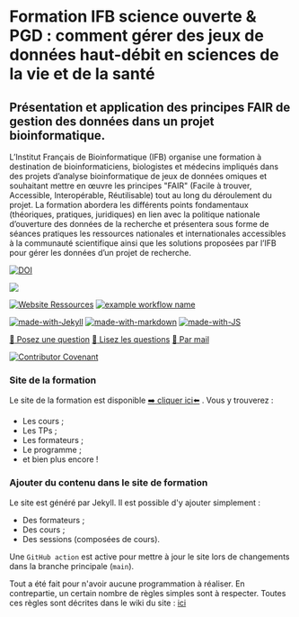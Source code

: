 # Formation IFB science ouverte & PGD : comment gérer des jeux de données haut-débit en sciences de la vie et de la santé
## Présentation et application des principes FAIR de gestion des données dans un projet bioinformatique.

L’Institut Français de Bioinformatique (IFB) organise une formation à destination de bioinformaticiens, biologistes et médecins impliqués dans des projets d’analyse bioinformatique de jeux de données omiques et souhaitant mettre en œuvre les principes "FAIR" (Facile à trouver, Accessible, Interopérable, Réutilisable) tout au long du déroulement du projet. La formation abordera les différents points fondamentaux (théoriques, pratiques, juridiques) en lien avec la politique nationale d’ouverture des données de la recherche et présentera sous forme de séances pratiques les ressources nationales et internationales accessibles à la communauté scientifique ainsi que les solutions proposées par l’IFB pour gérer les données d’un projet de recherche.

[![DOI](https://zenodo.org/badge/322232271.svg)](https://zenodo.org/badge/latestdoi/322232271)

[![](https://img.shields.io/badge/LICENCE-GNU--Affero-brightgreen.svg)](https://github.com/IFB-ElixirFr/IFB-FAIR-data-training/blob/main/LICENSE) 

[![Website Ressources](https://img.shields.io/website-up-down-green-red/http/shields.io.svg)](https://ifb-elixirfr.github.io/IFB-FAIR-data-training/)
[![example workflow name](https://github.com/IFB-ElixirFr/IFB-FAIR-data-training/workflows/Build%20and%20deploy%20Jekyll%20site%20to%20GitHub%20Pages/badge.svg)](https://ifb-elixirfr.github.io/IFB-FAIR-data-training/)

[![made-with-Jekyll](https://img.shields.io/badge/Made%20with-Jekyll-1f425f.svg)](https://jekyllrb.com/)
[![made-with-markdown](https://img.shields.io/badge/Made%20with-Markdown-1f425f.svg)](https://github.com/adam-p/markdown-here/wiki/Markdown-Cheatsheet)
[![made-with-JS](https://img.shields.io/badge/Made%20with-JS-1f425f.svg)](https://developer.mozilla.org/fr/docs/Web/JavaScript)

[:speech_balloon: Posez une question](https://github.com/IFB-ElixirFr/IFB-FAIR-data-training/discussions/new)
[:book: Lisez les questions](https://github.com/IFB-ElixirFr/IFB-FAIR-data-training/discussions?discussions_q=sort%3Atop)
[:e-mail: Par mail](mailto:thomas.denecker@gfrance-bioinformatique.fr)

[![Contributor Covenant](https://img.shields.io/badge/Contributor%20Covenant-v2.0%20adopted-ff69b4.svg)](code_of_conduct.md)

### Site de la formation 

Le site de la formation est disponible [:arrow_right: cliquer ici:arrow_left:](https://ifb-elixirfr.github.io/IFB-FAIR-data-training/index.html) . Vous y trouverez :
- Les cours ;
- Les TPs ; 
- Les formateurs ; 
- Le programme ;
- et bien plus encore ! 

### Ajouter du contenu dans le site de formation

Le site est généré par Jekyll. Il est possible d'y ajouter simplement :
- Des formateurs ;
- Des cours ;
- Des sessions (composées de cours).  

Une `GitHub action` est active pour mettre à jour le site lors de changements dans la branche principale (`main`). 

Tout a été fait pour n'avoir aucune programmation à réaliser. En contrepartie, un certain nombre de règles simples sont à respecter. Toutes ces règles sont décrites dans le wiki du site : [ici](https://github.com/IFB-ElixirFr/IFB-FAIR-data-training/wiki)

